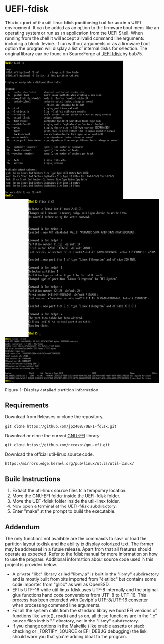 # UEFI-fdisk

This is a port of the util-linux fdisk partitioning tool for use in a UEFI environment. It can be added as an option to the firmware boot menu like an operating system or run as an application from the UEFI Shell. When running from the shell it will accept all valid command line arguments including a block device. If run without arguments or as a firmware boot option the program will display a list of internal disks for selection. The original library can be found on SourceForge at [UEFI fdisk](https://sourceforge.net/projects/uefi-fdisk/) by bub75.

<img align="left" src="https://raw.githubusercontent.com/jpz4085/UEFI-fdisk/main/.github/images/fdisk_help.png" width=386 height=452/>

<img align="right" src="https://raw.githubusercontent.com/jpz4085/UEFI-fdisk/main/.github/images/fdisk_create.png" width=427 height=452/>

<img align="center" src="https://raw.githubusercontent.com/jpz4085/UEFI-fdisk/main/.github/images/fdisk_details.png"/>

Figure 3: Display detailed partition information.

## Requirements

Download from Releases or clone the repository.
```
git clone https://github.com/jpz4085/UEFI-fdisk.git
```
Download or clone the current [GNU-EFI](https://github.com/ncroxon/gnu-efi) library.
```
git clone https://github.com/ncroxon/gnu-efi.git
```
Download the official util-linux source code.
```
https://mirrors.edge.kernel.org/pub/linux/utils/util-linux/
```

## Build Instructions

1. Extract the util-linux source files to a temporary location.
2. Move the GNU-EFI folder inside the UEFI-fdisk folder.
3. Move the UEFI-fdisk folder inside the util-linux folder.
4. Now open a terminal at the UEFI-fdisk subdirectory.
5. Enter "make" at the prompt to build the executable.

## Addendum

The only functions not available are the commands to save or load the partition layout to disk and the ability to display colorized text. The former may be addressed in a future release. Apart from that all features should operate as expected. Refer to the fdisk manual for more information on how to use the program. Additional information about source code used in this project is provided below.

- A private "libc" library called "libmy.a" is built in the "libmy" subdirectory and is mostly built from bits imported from "dietlibc" but contains some code imported from "glibc" as well as OpenBSD.
- EFI is UTF-16 while util-linux fdisk uses UTF-8 internally and the original glue functions hand code conversions from UTF-8 to UTF-16. This process has been extended with Davipb's [UTF-8/UTF-16 converter](https://github.com/Davipb/utf8-utf16-converter) when processing command line arguments.
- For all the system calls from the standard libray we build EFI versions of functions like write(), read() and so on, all these functions are in the ".c" source files in this "." directory, not in the "libmy" subdirectory.
- If you change options in the Makefile (like enable asserts or stack checking or _FORTIFY_SOURCE or EFI_DEBUG debugging) the link should warn you that you're adding bloat to the program.
